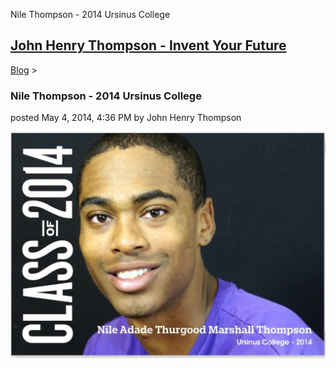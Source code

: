 Nile Thompson - 2014 Ursinus College 

[John Henry Thompson - Invent Your Future](../index.html)
---------------------------------------------------------

    

[Blog](../z-blog-1.html)‎ > ‎

### Nile Thompson - 2014 Ursinus College

posted May 4, 2014, 4:36 PM by John Henry Thompson

[![](../_/rsrc/1399246590116/z-blog-1/nilethompson-2014ursinuscollege/Nile-card.jpg)](http://www.johnhenrythompson.com/z-blog-1/nilethompson-2014ursinuscollege/Nile-card.jpg?attredirects=0)

  

